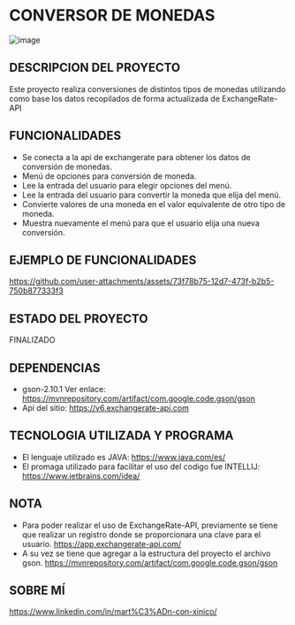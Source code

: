 # **CONVERSOR DE MONEDAS**
![image](https://github.com/user-attachments/assets/d709c428-c24f-4709-92b9-0017974ad578)
## DESCRIPCION DEL PROYECTO
Este proyecto realiza conversiones de distintos tipos de monedas utilizando como base los datos recopilados de forma actualizada de ExchangeRate-API
## FUNCIONALIDADES
+ Se conecta a la api de exchangerate para obtener los datos de conversión de monedas.
+ Menú de opciones para conversión de moneda.
+ Lee la entrada del usuario para elegir opciones del menú.
+ Lee la entrada del usuario para convertir la moneda que elija del menú.
+ Convierte valores de una moneda en el valor equivalente de otro tipo de moneda.
+ Muestra nuevamente el menú para que el usuario elija una nueva conversión.
## EJEMPLO DE FUNCIONALIDADES
https://github.com/user-attachments/assets/73f78b75-12d7-473f-b2b5-750b877333f3
## ESTADO DEL PROYECTO
FINALIZADO
## DEPENDENCIAS
+ gson-2.10.1 Ver enlace: https://mvnrepository.com/artifact/com.google.code.gson/gson
+ Api del sitio: https://v6.exchangerate-api.com
## TECNOLOGIA UTILIZADA Y PROGRAMA 
+ El lenguaje utilizado es JAVA: https://www.java.com/es/
+ El promaga utilizado para facilitar el uso del codigo fue INTELLIJ: https://www.jetbrains.com/idea/
## NOTA
+ Para poder realizar el uso de ExchangeRate-API, previamente se tiene que realizar un registro donde se proporcionara una clave para el usuario.
 https://app.exchangerate-api.com/
+ A su vez se tiene que agregar a la estructura del proyecto el archivo gson.
 https://mvnrepository.com/artifact/com.google.code.gson/gson

## SOBRE MÍ
https://www.linkedin.com/in/mart%C3%ADn-con-xinico/
